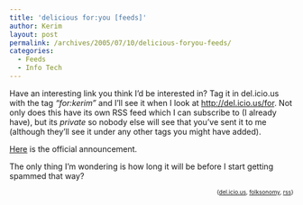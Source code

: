 ```yaml
---
title: 'delicious for:you [feeds]'
author: Kerim
layout: post
permalink: /archives/2005/07/10/delicious-foryou-feeds/
categories:
  - Feeds
  - Info Tech
---
```

Have an interesting link you think I&#8217;d be interested in? Tag it in del.icio.us with the tag *&#8220;for:kerim&#8221;* and I&#8217;ll see it when I look at <a href="http://del.icio.us/for" onclick="_gaq.push(['_trackEvent', 'outbound-article', 'http://del.icio.us/for', 'http://del.icio.us/for']);" >http://del.icio.us/for</a>. Not only does this have its own RSS feed which I can subscribe to (I already have), but its *private* so nobody else will see that you&#8217;ve sent it to me (although they&#8217;ll see it under any other tags you might have added).

<a href="http://blog.del.icio.us/blog/2005/07/tags_for_two.html" onclick="_gaq.push(['_trackEvent', 'outbound-article', 'http://blog.del.icio.us/blog/2005/07/tags_for_two.html', 'Here']);" >Here</a> is the official announcement.

The only thing I&#8217;m wondering is how long it will be before I start getting spammed that way?  
<!-- technorati tags start -->

<div style="text-align:right;">
  <span style="font-size:x-small;">{<a href="http://technorati.com/tag/del.icio.us" onclick="_gaq.push(['_trackEvent', 'outbound-article', 'http://technorati.com/tag/del.icio.us', 'del.icio.us']);"  rel="tag">del.icio.us</a>, <a href="http://technorati.com/tag/folksonomy" onclick="_gaq.push(['_trackEvent', 'outbound-article', 'http://technorati.com/tag/folksonomy', 'folksonomy']);"  rel="tag">folksonomy</a>, <a href="http://technorati.com/tag/rss" onclick="_gaq.push(['_trackEvent', 'outbound-article', 'http://technorati.com/tag/rss', 'rss']);"  rel="tag">rss</a>}</span>


<!-- technorati tags end -->

